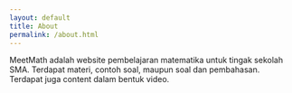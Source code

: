 ```yaml
---
layout: default
title: About
permalink: /about.html
---
```


MeetMath adalah website pembelajaran matematika untuk tingak sekolah SMA. Terdapat materi, contoh soal, maupun soal dan pembahasan. Terdapat juga content dalam bentuk video.
